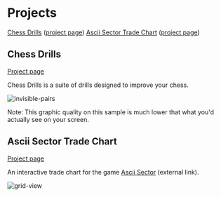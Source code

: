# Projects

[chessdrills]: https://github.com/heategn/chessdrills "Chess Drills"  
[asciisectortradechart]: https://github.com/heategn/asciisector_trade_chart "Ascii Sector Trade Chart"

<a href="#chessdrills">Chess Drills</a> ([project page][chessdrills])
<a href="#asciisectortradechart">Ascii Sector Trade Chart</a> ([project page][asciisectortradechart])

## Chess Drills
<a name="chessdrills"></a>

[Project page][chessdrills]

Chess Drills is a suite of drills designed to improve your chess.

![invisible-pairs](https://github.com/heategn/site/blob/master/cdanimation.gif)

Note: This graphic quality on this sample is much lower that what you'd actually see on your screen.

## Ascii Sector Trade Chart
<a name="asciisectortradechart"></a>

[Project page][asciisectortradechart]

An interactive trade chart for the game [Ascii Sector](http://www.asciisector.net/) (external link).

![grid-view](https://github.com/heategn/site/blob/master/asciisector_grid.png)
